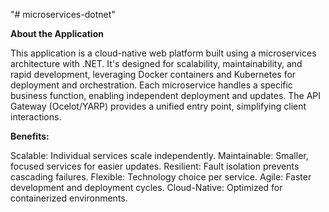 "# microservices-dotnet" 

**About the Application**

This application is a cloud-native web platform built using a microservices architecture with .NET. It's designed for scalability, maintainability, and rapid development, leveraging Docker containers and Kubernetes for deployment and orchestration. Each microservice handles a specific business function, enabling independent deployment and updates. The API Gateway (Ocelot/YARP) provides a unified entry point, simplifying client interactions.

**Benefits:**

Scalable: Individual services scale independently.
Maintainable: Smaller, focused services for easier updates.
Resilient: Fault isolation prevents cascading failures.
Flexible: Technology choice per service.
Agile: Faster development and deployment cycles.
Cloud-Native: Optimized for containerized environments.
